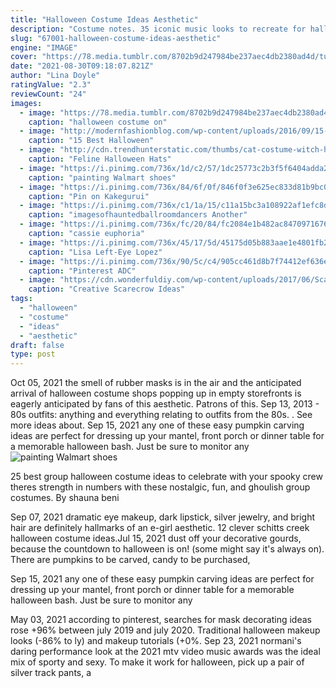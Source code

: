 ```yaml
---
title: "Halloween Costume Ideas Aesthetic"
description: "Costume notes. 35 iconic music looks to recreate for halloween. Get dinner ready in no time. 20-minute meal ideas lazy cooks will love. Secret ink. This is why subtle tattoos are"
slug: "67001-halloween-costume-ideas-aesthetic"
engine: "IMAGE"
cover: "https://78.media.tumblr.com/8702b9d247984be237aec4db2380ad4d/tumblr_oype9rHUSa1rgkgy0o1_500.jpg"
date: "2021-08-30T09:18:07.821Z"
author: "Lina Doyle"
ratingValue: "2.3"
reviewCount: "24"
images:
  - image: "https://78.media.tumblr.com/8702b9d247984be237aec4db2380ad4d/tumblr_oype9rHUSa1rgkgy0o1_500.jpg"
    caption: "halloween costume on"
  - image: "http://modernfashionblog.com/wp-content/uploads/2016/09/15-Best-Halloween-Cat-Makeup-Looks-Ideas-2016-4.jpg"
    caption: "15 Best Halloween"
  - image: "http://cdn.trendhunterstatic.com/thumbs/cat-costume-witch-hat.jpeg"
    caption: "Feline Halloween Hats"
  - image: "https://i.pinimg.com/736x/1d/c2/57/1dc25773c2b3f5f6404adda20cb86202.jpg"
    caption: "painting Walmart shoes"
  - image: "https://i.pinimg.com/736x/84/6f/0f/846f0f3e625ec833d81b9bc072032084.jpg"
    caption: "Pin on Kakegurui"
  - image: "https://i.pinimg.com/736x/c1/1a/15/c11a15bc3a108922af1efc8d18e89f58--haunted-mansion-ballrooms.jpg"
    caption: "imagesofhauntedballroomdancers Another"
  - image: "https://i.pinimg.com/736x/fc/20/84/fc2084e1b482ac847097167649faab82.jpg"
    caption: "cassie euphoria"
  - image: "https://i.pinimg.com/736x/45/17/5d/45175d05b883aae1e4801fb206f29584--futurism-salon.jpg"
    caption: "Lisa Left-Eye Lopez"
  - image: "https://i.pinimg.com/736x/90/5c/c4/905cc461d8b7f74412ef636e5a2eb2c3.jpg"
    caption: "Pinterest ADC"
  - image: "https://cdn.wonderfuldiy.com/wp-content/uploads/2017/06/Scarecrow-candy-bags.jpg"
    caption: "Creative Scarecrow Ideas"
tags:
  - "halloween"
  - "costume"
  - "ideas"
  - "aesthetic"
draft: false
type: post
---
```


Oct 05, 2021 the smell of rubber masks is in the air and the anticipated arrival of halloween costume shops popping up in empty storefronts is eagerly anticipated by fans of this aesthetic. Patrons of this. Sep 13, 2013 - 80s outfits: anything and everything relating to outfits from the 80s. . See more ideas about. Sep 15, 2021 any one of these easy pumpkin carving ideas are perfect for dressing up your mantel, front porch or dinner table for a memorable halloween bash. Just be sure to monitor any
![painting Walmart shoes](https://i.pinimg.com/736x/1d/c2/57/1dc25773c2b3f5f6404adda20cb86202.jpg "painting Walmart shoes")

25 best group halloween costume ideas to celebrate with your spooky crew theres strength in numbers with these nostalgic, fun, and ghoulish group costumes. By shauna beni
<!--inArticleAds-->

<!--galleryOne-->

Sep 07, 2021 dramatic eye makeup, dark lipstick, silver jewelry, and bright hair are definitely hallmarks of an e-girl aesthetic.  12 clever schitts creek halloween costume ideas.Jul 15, 2021 dust off your decorative gourds, because the countdown to halloween is on! (some might say it's always on). There are pumpkins to be carved, candy to be purchased,
<!--inArticleAds-->

<!--galleryTwo-->

Sep 15, 2021 any one of these easy pumpkin carving ideas are perfect for dressing up your mantel, front porch or dinner table for a memorable halloween bash. Just be sure to monitor any
<!--galleryThree-->

May 03, 2021 according to pinterest, searches for mask decorating ideas rose +96% between july 2019 and july 2020. Traditional halloween makeup looks (-86% to ly) and makeup tutorials (+0%. Sep 23, 2021 normani's daring performance look at the 2021 mtv video music awards was the ideal mix of sporty and sexy. To make it work for halloween, pick up a pair of silver track pants, a
